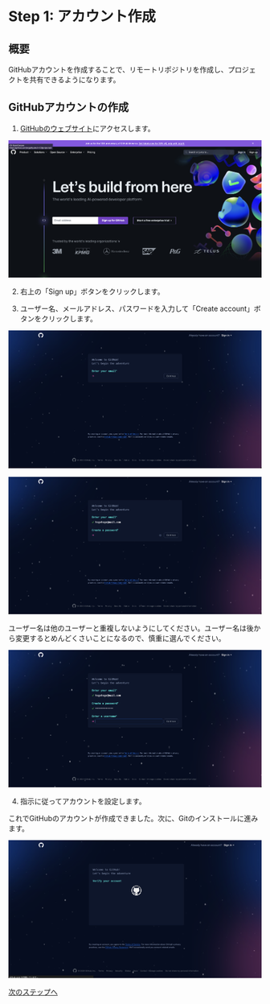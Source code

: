 # Step 1: アカウント作成

## 概要
GitHubアカウントを作成することで、リモートリポジトリを作成し、プロジェクトを共有できるようになります。

## GitHubアカウントの作成

1. [GitHubのウェブサイト](https://github.com)にアクセスします。

![GitHub](./images/1.png)


2. 右上の「Sign up」ボタンをクリックします。

3. ユーザー名、メールアドレス、パスワードを入力して「Create account」ボタンをクリックします。

![input mail address](./images/2.png)

![input password](./images/3.png)


ユーザー名は他のユーザーと重複しないようにしてください。ユーザー名は後から変更するとめんどくさいことになるので、慎重に選んでください。

![input username](./images/4.png)

4. 指示に従ってアカウントを設定します。

これでGitHubのアカウントが作成できました。次に、Gitのインストールに進みます。

![Welcome to GitHub](./images/5.png)

[次のステップへ](./step2.md)
